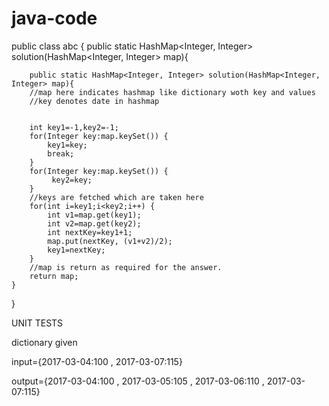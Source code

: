# java-code





public class abc {
	public static HashMap<Integer, Integer> solution(HashMap<Integer, Integer> map){	
		
		public static HashMap<Integer, Integer> solution(HashMap<Integer, Integer> map){	
		//map here indicates hashmap like dictionary woth key and values
		//key denotes date in hashmap
		
		
		int key1=-1,key2=-1;
		for(Integer key:map.keySet()) {
			key1=key;
			break;
		}
		for(Integer key:map.keySet()) {
			 key2=key;
		}
		//keys are fetched which are taken here
		for(int i=key1;i<key2;i++) {
			int v1=map.get(key1);
			int v2=map.get(key2);
			int nextKey=key1+1;
			map.put(nextKey, (v1+v2)/2);
			key1=nextKey;
		}
		//map is return as required for the answer.
		return map;
	}
  }



UNIT TESTS

dictionary given

input={2017-03-04:100 , 2017-03-07:115}

output={2017-03-04:100 , 2017-03-05:105 , 2017-03-06:110 , 2017-03-07:115}
